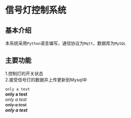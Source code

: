 # 信号灯控制系统
## 基本介绍
  本系统采用``Python``语言编写，通信协议为``Mqtt``，数据库为``MySQL``  
## 主要功能  
  1.控制灯的开关状态  
  2.接受信号灯的数据并上传更新到Mysql中  


``only a test``  
**only a test**  
*only a test*  
~~only a test~~  
***only a test***  
